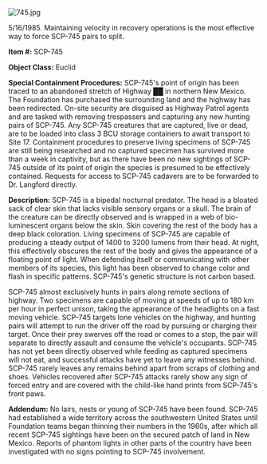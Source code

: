![745.jpg](http://scp-wiki.wdfiles.com/local--files/scp-745/745.jpg)

5/16/1985. Maintaining velocity in recovery operations is the most effective way to force SCP-745 pairs to split.

**Item #:** SCP-745

**Object Class:** Euclid

**Special Containment Procedures:** SCP-745's point of origin has been traced to an abandoned stretch of Highway ██ in northern New Mexico. The Foundation has purchased the surrounding land and the highway has been redirected. On-site security are disguised as Highway Patrol agents and are tasked with removing trespassers and capturing any new hunting pairs of SCP-745. Any SCP-745 creatures that are captured, live or dead, are to be loaded into class 3 BCU storage containers to await transport to Site 17. Containment procedures to preserve living specimens of SCP-745 are still being researched and no captured specimen has survived more than a week in captivity, but as there have been no new sightings of SCP-745 outside of its point of origin the species is presumed to be effectively contained. Requests for access to SCP-745 cadavers are to be forwarded to Dr. Langford directly.

**Description:** SCP-745 is a bipedal nocturnal predator. The head is a bloated sack of clear skin that lacks visible sensory organs or a skull. The brain of the creature can be directly observed and is wrapped in a web of bio-luminescent organs below the skin. Skin covering the rest of the body has a deep black coloration. Living specimens of SCP-745 are capable of producing a steady output of 1400 to 3200 lumens from their head. At night, this effectively obscures the rest of the body and gives the appearance of a floating point of light. When defending itself or communicating with other members of its species, this light has been observed to change color and flash in specific patterns. SCP-745's genetic structure is not carbon based.

SCP-745 almost exclusively hunts in pairs along remote sections of highway. Two specimens are capable of moving at speeds of up to 180 km per hour in perfect unison, taking the appearance of the headlights on a fast moving vehicle. SCP-745 targets lone vehicles on the highway, and hunting pairs will attempt to run the driver off the road by pursuing or charging their target. Once their prey swerves off the road or comes to a stop, the pair will separate to directly assault and consume the vehicle's occupants. SCP-745 has not yet been directly observed while feeding as captured specimens will not eat, and successful attacks have yet to leave any witnesses behind. SCP-745 rarely leaves any remains behind apart from scraps of clothing and shoes. Vehicles recovered after SCP-745 attacks rarely show any sign of forced entry and are covered with the child-like hand prints from SCP-745's front paws.

**Addendum:** No lairs, nests or young of SCP-745 have been found. SCP-745 had established a wide territory across the southwestern United States until Foundation teams began thinning their numbers in the 1960s, after which all recent SCP-745 sightings have been on the secured patch of land in New Mexico. Reports of phantom lights in other parts of the country have been investigated with no signs pointing to SCP-745 involvement.